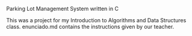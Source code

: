 Parking Lot Management System written in C

This was a project for my Introduction to Algorithms and Data Structures class.
enunciado.md contains the instructions given by our teacher.
